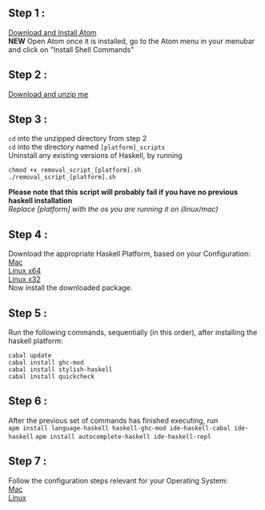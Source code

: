 ## Step 1 :
[Download and Install Atom](https://atom.io)
<br />
**NEW** Open Atom once it is installed, go to the Atom menu in your menubar and click on "Install Shell Commands"
## Step 2 :
[Download and unzip me](https://github.com/livecodealex/haskell-atom/archive/master.zip)
## Step 3 :
`cd` into the unzipped directory from step 2 <br />
`cd` into the directory named `[platform]_scripts` <br />
Uninstall any existing versions of Haskell, by running
```
chmod +x removal_script_[platform].sh
./removal_script_[platform].sh
```
**Please note that this script will probably fail if you have no previous haskell installation**<br />
*Replace [platform] with the os you are running it on (linux/mac)*
## Step 4 :
Download the appropriate Haskell Platform, based on your Configuration:<br />
[Mac](https://www.haskell.org/platform/download/8.0.2/Haskell%20Platform%208.0.2%20Full%2064bit-signed.pkg) <br />
[Linux x64](https://www.haskell.org/platform/download/8.0.2/haskell-platform-8.0.2-unknown-posix--full-x86_64.tar.gz) <br />
[Linux x32](https://www.haskell.org/platform/download/8.0.2/haskell-platform-8.0.2-unknown-posix--full-i386.tar.gz) <br />Now install the downloaded package.
## Step 5 :
Run the following commands, sequentially (in this order), after installing the haskell platform:<br />
```
cabal update
cabal install ghc-mod
cabal install stylish-haskell
cabal install quickcheck
```
## Step 6 :
After the previous set of commands has finished executing, run<br />
`apm install language-haskell haskell-ghc-mod ide-haskell-cabal ide-haskell`
`apm install autocomplete-haskell ide-haskell-repl`
## Step 7 :
Follow the configuration steps relevant for your Operating System:<br />
[Mac](https://github.com/livecodealex/haskell-atom/blob/master/Instructions/config_mac.md)<br />
[Linux](https://github.com/livecodealex/haskell-atom/blob/master/Instructions/config_linux.md)
